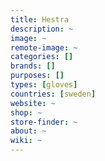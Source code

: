 ```yaml
---
title: Hestra
description: ~
image: ~
remote-image: ~
categories: []
brands: []
purposes: []
types: [gloves]
countries: [sweden]
website: ~
shop: ~
store-finder: ~
about: ~
wiki: ~
---
```

